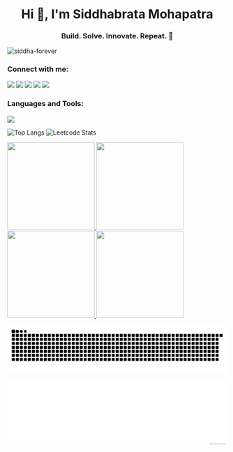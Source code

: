 <h1 align="center">Hi 👋, I'm Siddhabrata Mohapatra</h1>
<h3 align="center">Build. Solve. Innovate. Repeat. 🚀</h3>

<p align="left"> <img src="https://komarev.com/ghpvc/?username=siddha-forever&label=Profile%20views&color=0e75b6&style=flat" alt="siddha-forever" /> </p>

<h3 align="left">Connect with me:</h3>
<p align="left">
<a href="https://bento.me/siddhabrata-mohapatra"><img src="https://img.shields.io/badge/Portfolio-%23000000.svg?style=for-the-badge&logo=firefox&logoColor=#FF7139"/></a>
<a href="https://www.linkedin.com/in/siddhabrata-mohapatra"><img src="https://img.shields.io/badge/linkedin-%230077B5.svg?style=for-the-badge&logo=linkedin&logoColor=white)"/></a>
<a href="mailto:mohapatra.siddhabrata@gmail.com"><img src="https://img.shields.io/badge/Gmail-D14836?style=for-the-badge&logo=gmail&logoColor=white"/></a>
<a href="https://leetcode.com/u/siddha_forever/"><img src="https://img.shields.io/badge/LeetCode-000000?style=for-the-badge&logo=LeetCode&logoColor=#d16c06"/></a>
<a href="https://instagram.com/siddha_forever"><img src="https://img.shields.io/badge/Instagram-%23E4405F.svg?style=for-the-badge&logo=Instagram&logoColor=white"/></a>
</p>

<h3 align="left">Languages and Tools:</h3>
<p> <a href="https://skillicons.dev" align="center">
    <img align="center" src="https://skillicons.dev/icons?i=java,python,c,cpp,github,html,r,vscode,arduino,php,linux,matlab,mysql,opencv,tensorflow" />
  </a> </p>

![Top Langs](https://github-readme-stats.vercel.app/api/top-langs/?username=siddha-forever&layout=compact)
![Leetcode Stats](https://leetcard.jacoblin.cool/siddha_forever?border=0&radius=20)

<p align="left">
  <a href="https://leetcode.com/u/siddha_forever/" target="_blank">
    <img src="https://assets.leetcode.com/static_assets/marketing/202503.gif" height="200" width="200" />
  </a>
  <a href="https://leetcode.com/u/siddha_forever/" target="_blank">
    <img src="https://assets.leetcode.com/static_assets/others/25100.gif" height="200" width="200" />
  </a>
    <a href="https://leetcode.com/u/siddha_forever/" target="_blank">
    <img src="https://assets.leetcode.com/static_assets/marketing/2024-100-new.gif" height="200" width="200" />
  </a>
  <a href="https://leetcode.com/u/siddha_forever/" target="_blank">
    <img src="https://assets.leetcode.com/static_assets/others/2550.gif" height="200" width="200" />
  </a>
</p>

![Alt text](https://github.com/tanmayraj2309/tanmayraj2309/blob/main/contributiongrid.svg)

![Alt text](https://github.com/Sreyashidey/Files/blob/main/bg.png)
